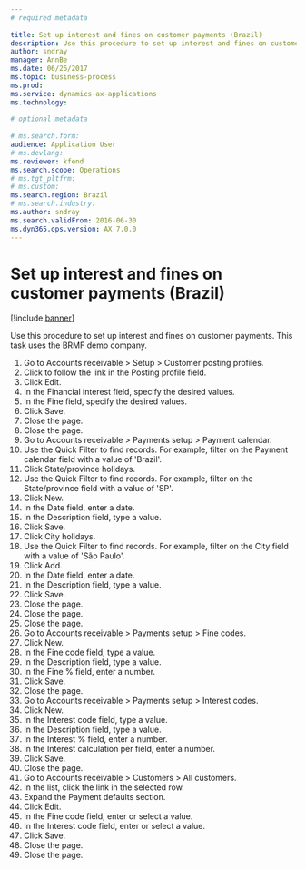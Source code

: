 ```yaml
--- 
# required metadata 
 
title: Set up interest and fines on customer payments (Brazil)
description: Use this procedure to set up interest and fines on customer payments. 
author: sndray
manager: AnnBe 
ms.date: 06/26/2017
ms.topic: business-process 
ms.prod:  
ms.service: dynamics-ax-applications 
ms.technology:  
 
# optional metadata 
 
# ms.search.form:   
audience: Application User 
# ms.devlang:  
ms.reviewer: kfend
ms.search.scope: Operations 
# ms.tgt_pltfrm:  
# ms.custom:  
ms.search.region: Brazil
# ms.search.industry: 
ms.author: sndray
ms.search.validFrom: 2016-06-30 
ms.dyn365.ops.version: AX 7.0.0 
---
```

# Set up interest and fines on customer payments (Brazil)

[!include [banner](../../includes/banner.md)]

Use this procedure to set up interest and fines on customer payments. This task uses the BRMF demo company.

1. Go to Accounts receivable > Setup > Customer posting profiles.
2. Click to follow the link in the Posting profile field.
3. Click Edit.
4. In the Financial interest field, specify the desired values.
5. In the Fine field, specify the desired values.
6. Click Save.
7. Close the page.
8. Close the page.
9. Go to Accounts receivable > Payments setup > Payment calendar.
10. Use the Quick Filter to find records. For example, filter on the Payment calendar field with a value of 'Brazil'.
11. Click State/province holidays.
12. Use the Quick Filter to find records. For example, filter on the State/province field with a value of 'SP'.
13. Click New.
14. In the Date field, enter a date.
15. In the Description field, type a value.
16. Click Save.
17. Click City holidays.
18. Use the Quick Filter to find records. For example, filter on the City field with a value of 'São Paulo'.
19. Click Add.
20. In the Date field, enter a date.
21. In the Description field, type a value.
22. Click Save.
23. Close the page.
24. Close the page.
25. Close the page.
26. Go to Accounts receivable > Payments setup > Fine codes.
27. Click New.
28. In the Fine code field, type a value.
29. In the Description field, type a value.
30. In the Fine % field, enter a number.
31. Click Save.
32. Close the page.
33. Go to Accounts receivable > Payments setup > Interest codes.
34. Click New.
35. In the Interest code field, type a value.
36. In the Description field, type a value.
37. In the Interest % field, enter a number.
38. In the Interest calculation per field, enter a number.
39. Click Save.
40. Close the page.
41. Go to Accounts receivable > Customers > All customers.
42. In the list, click the link in the selected row.
43. Expand the Payment defaults section.
44. Click Edit.
45. In the Fine code field, enter or select a value.
46. In the Interest code field, enter or select a value.
47. Click Save.
48. Close the page.
49. Close the page.


